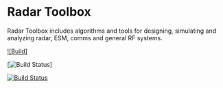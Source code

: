 # Radar Toolbox
Radar Toolbox includes algorithms and tools for designing, simulating and analyzing radar, ESM, comms and general RF systems.

[![Build]](https://dev.azure.com/systemsinsight/Radar%20Toolbox/_build/latest?definitionId=1&branchName=main)

[![Build Status](https://dev.azure.com/systemsinsight/Radar%20Toolbox/_apis/build/status/Systems-Insight.RadarToolbox?branchName=main)]

[![Build Status](https://dev.azure.com/systemsinsight/Radar%20Toolbox/_apis/build/status/Systems-Insight.RadarToolbox?branchName=main)](https://dev.azure.com/systemsinsight/Radar%20Toolbox/_build/latest?definitionId=1&branchName=main)
